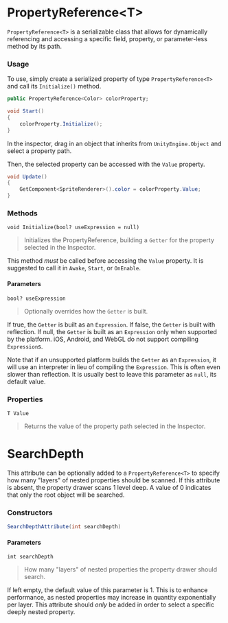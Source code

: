# PropertyReference\<T\>

`PropertyReference<T>` is a serializable class that allows for dynamically referencing and accessing a specific field, property, or parameter-less method by its path.

### Usage

To use, simply create a serialized property of type `PropertyReference<T>` and call its `Initialize()` method.


```cs
public PropertyReference<Color> colorProperty;

void Start()
{
    colorProperty.Initialize();
}
```

In the inspector, drag in an object that inherits from `UnityEngine.Object` and select a property path.

Then, the selected property can be accessed with the `Value` property.

```cs
void Update()
{
	GetComponent<SpriteRenderer>().color = colorProperty.Value;
}
```

### Methods

`void Initialize(bool? useExpression = null)`
> Initializes the PropertyReference, building a `Getter` for the property selected in the Inspector.

This method _must_ be called before accessing the `Value` property. It is suggested to call it in `Awake`, `Start`, or `OnEnable`.

#### Parameters

`bool? useExpression`
> Optionally overrides how the `Getter` is built.

If true, the `Getter` is built as an `Expression`. If false, the `Getter` is built with reflection. If null, the `Getter` is built as an `Expression` only when supported by the platform. iOS, Android, and WebGL do not support compiling `Expression`s.

Note that if an unsupported platform builds the `Getter` as an `Expression`, it will use an interpreter in lieu of compiling the `Expression`. This is often even slower than reflection. It is usually best to leave this parameter as `null`, its default value.

### Properties

`T Value`
> Returns the value of the property path selected in the Inspector.

# SearchDepth

This attribute can be optionally added to a `PropertyReference<T>` to specify how many "layers" of nested properties should be scanned. If this attribute is absent, the property drawer scans 1 level deep. A value of 0 indicates that only the root object will be searched.

### Constructors

```cs
SearchDepthAttribute(int searchDepth)
```

#### Parameters

`int searchDepth`
> How many "layers" of nested properties the property drawer should search.

If left empty, the default value of this parameter is 1. This is to enhance performance, as nested properties may increase in quantity exponentially per layer. This attribute should _only_ be added in order to select a specific deeply nested property.